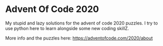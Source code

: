 # Advent Of Code 2020
My stupid and lazy solutions for the advent of code 2020 puzzles.
I try to use python here to learn alongside some new coding skillZ.

More info and the puzzles here: https://adventofcode.com/2020/about
